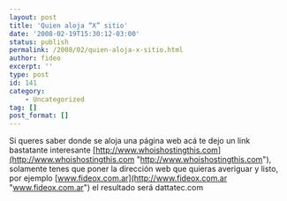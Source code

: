 ```yaml
---
layout: post
title: 'Quien aloja “X” sitio'
date: '2008-02-19T15:30:12-03:00'
status: publish
permalink: /2008/02/quien-aloja-x-sitio.html
author: fideo
excerpt: ''
type: post
id: 141
category:
    - Uncategorized
tag: []
post_format: []
---
```

Si queres saber donde se aloja una página web acá te dejo un link bastatante interesante [http://www.whoishostingthis.com](http://www.whoishostingthis.com "http://www.whoishostingthis.com"), solamente tenes que poner la dirección web que quieras averiguar y listo, por ejemplo [www.fideox.com.ar](http://www.fideox.com.ar "www.fideox.com.ar") el resultado será dattatec.com
